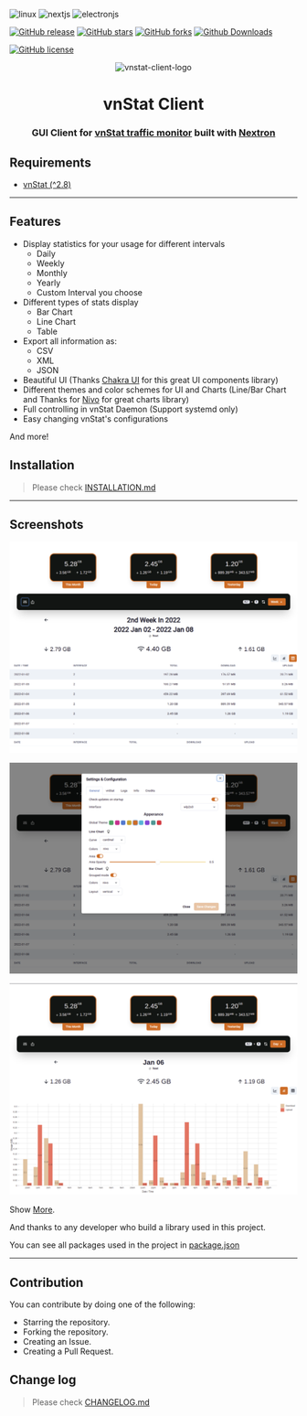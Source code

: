 ![linux](https://img.shields.io/badge/Linux-FCC624.svg?style=for-the-badge&logo=Linux&logoColor=black)
![nextjs](https://img.shields.io/badge/Next.js-000000.svg?style=for-the-badge&logo=next-dot-js&logoColor=white)
![electronjs](https://img.shields.io/badge/Electron-47848F.svg?style=for-the-badge&logo=Electron&logoColor=white)

[![GitHub release](https://img.shields.io/github/v/release/Hulxv/vnstat-client?style=for-the-badge)](https://github.com/Hulxv/vnstat-client/releases)
[![GitHub stars](https://img.shields.io/github/stars/Hulxv/vnstat-client?style=for-the-badge)](https://github.com/Hulxv/vnstat-client/stargazers)
[![GitHub forks](https://img.shields.io/github/forks/Hulxv/vnstat-client?style=for-the-badge)](https://github.com/Hulxv/vnstat-client/network)
[![Github Downloads](https://img.shields.io/github/downloads/Hulxv/vnstat-client/total.svg?style=for-the-badge)]()

[![GitHub license](https://img.shields.io/github/license/Hulxv/vnstat-client?style=for-the-badge)](https://github.com/Hulxv/vnstat-client/blob/main/LICENSE)

<div align='center'> <img src="resources/icons/512x512.png" alt="vnstat-client-logo" width="300" /> <h1 align='center'>vnStat Client</h1> </div>

<h3 align='center'> GUI Client for <a href='https://github.com/vergoh/vnstat'>vnStat traffic monitor</a> built with <a href='https://github.com/saltyshiomix/nextron/tree/v7.1.0'>Nextron</a> </h3>

## Requirements

- [vnStat (^2.8)](https://github.com/vergoh/vnstat)

---

## Features

- Display statistics for your usage for different intervals
  - Daily
  - Weekly
  - Monthly
  - Yearly
  - Custom Interval you choose
- Different types of stats display
  - Bar Chart
  - Line Chart
  - Table
- Export all information as:
  - CSV
  - XML
  - JSON
- Beautiful UI (Thanks [Chakra UI](https://chakra-ui.com/) for this great UI components library)
- Different themes and color schemes for UI and Charts (Line/Bar Chart and Thanks for [Nivo](https://nivo.rocks/) for great charts library)
- Full controlling in vnStat Daemon (Support systemd only)
- Easy changing vnStat's configurations

And more!

## Installation

> Please check [INSTALLATION.md](./INSTALLATION.md)

---

## Screenshots

![Table](screenshots/2022-01-06-23-42-33.png)

![line chart](screenshots//2022-01-06-23-42-25.png)

![bar chart](screenshots/2022-01-06-23-42-50.png)

Show [More](screenshots).

And thanks to any developer who build a library used in this project.

You can see all packages used in the project in [package.json](./package.json)

---

## Contribution

You can contribute by doing one of the following:

- Starring the repository.
- Forking the repository.
- Creating an Issue.
- Creating a Pull Request.

## Change log

> Please check [CHANGELOG.md](./CHANGELOG.md)

